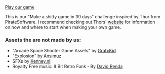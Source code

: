 [Play our game](https://tactikerl.github.io/ShittySidescroller/)

This is our "Make a shitty game in 30 days" challenge inspired by Thor from PirateSoftware.
I recommend checking out Thors' [website](https://www.develop.games/) for information on how and where to start when making your own game.

### Assets the are not made by us:

- "Arcade Space Shooter Game Assets" by [GrafxKid](https://grafxkid.carrd.co/)
- "Explosion" by [Ansimuz](https://ansimuz.com/site/)
- SFXs by [Kenney.nl](https://www.kenney.nl/)
- Royalty Free music: 8 Bit Retro Funk - By [David Renda](https://www.fesliyanstudios.com/royalty-free-music/downloads-c/8-bit-music/6)

